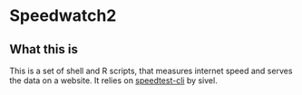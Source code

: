 # Speedwatch2

## What this is

This is a set of shell and R scripts, that measures internet speed and serves
the data on a website. It relies on [speedtest-cli] by sivel.

[speedtest-cli]: https://github.com/sivel/speedtest-cli "speedtest-cli"
